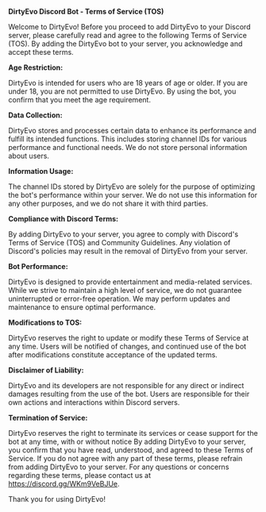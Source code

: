 **DirtyEvo Discord Bot - Terms of Service (TOS)**

Welcome to DirtyEvo! Before you proceed to add DirtyEvo to your Discord server, please carefully read and agree to the following Terms of Service (TOS). By adding the DirtyEvo bot to your server, you acknowledge and accept these terms.

**Age Restriction:**

DirtyEvo is intended for users who are 18 years of age or older. If you are under 18, you are not permitted to use DirtyEvo. By using the bot, you confirm that you meet the age requirement.

**Data Collection:**

DirtyEvo stores and processes certain data to enhance its performance and fulfill its intended functions. This includes storing channel IDs for various performance and functional needs. We do not store personal information about users.

**Information Usage:**

The channel IDs stored by DirtyEvo are solely for the purpose of optimizing the bot's performance within your server. We do not use this information for any other purposes, and we do not share it with third parties.

**Compliance with Discord Terms:**

By adding DirtyEvo to your server, you agree to comply with Discord's Terms of Service (TOS) and Community Guidelines. Any violation of Discord's policies may result in the removal of DirtyEvo from your server.

**Bot Performance:**

DirtyEvo is designed to provide entertainment and media-related services. While we strive to maintain a high level of service, we do not guarantee uninterrupted or error-free operation. We may perform updates and maintenance to ensure optimal performance.

**Modifications to TOS:**

DirtyEvo reserves the right to update or modify these Terms of Service at any time. Users will be notified of changes, and continued use of the bot after modifications constitute acceptance of the updated terms.

**Disclaimer of Liability:**

DirtyEvo and its developers are not responsible for any direct or indirect damages resulting from the use of the bot. Users are responsible for their own actions and interactions within Discord servers.

**Termination of Service:**

DirtyEvo reserves the right to terminate its services or cease support for the bot at any time, with or without notice By adding DirtyEvo to your server, you confirm that you have read, understood, and agreed to these Terms of Service. If you do not agree with any part of these terms, please refrain from adding DirtyEvo to your server. For any questions or concerns regarding these terms, please contact us at https://discord.gg/WKm9VeBJUe.

Thank you for using DirtyEvo!
